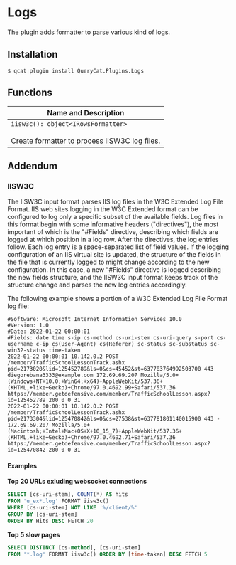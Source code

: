 # Logs

The plugin adds formatter to parse various kind of logs.

## Installation

```
$ qcat plugin install QueryCat.Plugins.Logs
```

## Functions

| Name and Description |
| --- |
| `iisw3c(): object<IRowsFormatter>`<br /><br /> Create formatter to process IISW3C log files. |

## Addendum

### IISW3C

The IISW3C input format parses IIS log files in the W3C Extended Log File Format. IIS web sites logging in the W3C Extended format can be configured to log only a specific subset of the available fields. Log files in this format begin with some informative headers ("directives"), the most important of which is the "#Fields" directive, describing which fields are logged at which position in a log row. After the directives, the log entries follow. Each log entry is a space-separated list of field values. If the logging configuration of an IIS virtual site is updated, the structure of the fields in the file that is currently logged to might change according to the new configuration. In this case, a new "#Fields" directive is logged describing the new fields structure, and the IISW3C input format keeps track of the structure change and parses the new log entries accordingly.

The following example shows a portion of a W3C Extended Log File Format log file:

```
#Software: Microsoft Internet Information Services 10.0
#Version: 1.0
#Date: 2022-01-22 00:00:01
#Fields: date time s-ip cs-method cs-uri-stem cs-uri-query s-port cs-username c-ip cs(User-Agent) cs(Referer) sc-status sc-substatus sc-win32-status time-taken
2022-01-22 00:00:01 10.142.0.2 POST /member/TrafficSchoolLessonTrack.ashx pid=2173020&lid=125452789&ls=0&cs=45452&st=637783764992503700 443 diegorebana3333@example.com 172.69.69.207 Mozilla/5.0+(Windows+NT+10.0;+Win64;+x64)+AppleWebKit/537.36+(KHTML,+like+Gecko)+Chrome/97.0.4692.99+Safari/537.36 https://member.getdefensive.com/member/TrafficSchoolLesson.aspx?id=125452789 200 0 0 31
2022-01-22 00:00:01 10.142.0.2 POST /member/TrafficSchoolLessonTrack.ashx pid=2173304&lid=125470842&ls=0&cs=27538&st=637781801140015900 443 - 172.69.69.207 Mozilla/5.0+(Macintosh;+Intel+Mac+OS+X+10_15_7)+AppleWebKit/537.36+(KHTML,+like+Gecko)+Chrome/97.0.4692.71+Safari/537.36 https://member.getdefensive.com/member/TrafficSchoolLesson.aspx?id=125470842 200 0 0 31
```

#### Examples

**Top 20 URLs exluding websocket connections**

```sql
SELECT [cs-uri-stem], COUNT(*) AS hits
FROM 'u_ex*.log' FORMAT iisw3c()
WHERE [cs-uri-stem] NOT LIKE '%/client/%'
GROUP BY [cs-uri-stem]
ORDER BY Hits DESC FETCH 20
```

**Top 5 slow pages**

```sql
SELECT DISTINCT [cs-method], [cs-uri-stem]
FROM '*.log' FORMAT iisw3c() ORDER BY [time-taken] DESC FETCH 5
```
